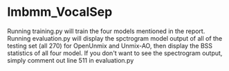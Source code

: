 # lmbmm_VocalSep
Running training.py will train the four models mentioned in the report.
Running evaluation.py will display the spctrogram model output of all of the testing set (all 270) for OpenUnmix and Unmix-AO, then display the BSS statistics of all four model. If you don't want to see the spectrogram output, simply comment out line 511 in evaluation.py
